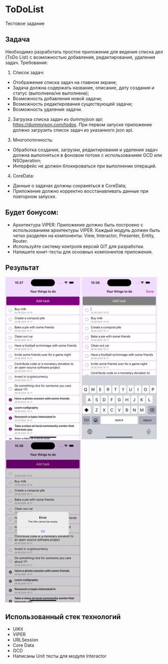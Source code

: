 # ToDoList

Тестовое задание


## Задача

Необходимо разработать простое приложение для ведения списка дел (ToDo List) с возможностью добавления, редактирования, удаления задач.
Требования:
 1. Список задач:
   - Отображение списка задач на главном экране;
   - Задача должна содержать название, описание, дату создания и статус (выполнена/не выполнена);
   - Возможность добавления новой задачи;
   - Возможность редактирования существующей задачи;
   - Возможность удаления задачи.
2. Загрузка списка задач из dummyjson api: https://dummyjson.com/todos. При первом запуске приложение должно загрузить список задач из указанного json api.  
 
3. Многопоточность:
- Обработка создания, загрузки, редактирования и удаления задач должна выполняться в фоновом потоке с использованием GCD или NSOperation;
- Интерфейс не должен блокироваться при выполнении операций.

4. CoreData:
- Данные о задачах должны сохраняться в CoreData;
- Приложение должно корректно восстанавливать данные при повторном запуске.


## Будет бонусом:

+ Архитектура VIPER: Приложение должно быть построено с использованием архитектуры VIPER. Каждый модуль должен быть четко разделен на компоненты: View, Interactor, Presenter, Entity, Router.
+ Используйте систему контроля версий GIT для разработки.
+ Напишите юнит-тесты для основных компонентов приложения.


## Результат

<img src="https://github.com/KamBik1/ToDoList/blob/main/Screenshots/Screenshot1.png" alt="Screenshot1" width="236" height="510"> <img src="https://github.com/KamBik1/ToDoList/blob/main/Screenshots/Screenshot2.png" alt="Screenshot2" width="236" height="510"> <img src="https://github.com/KamBik1/ToDoList/blob/main/Screenshots/Screenshot3.png" alt="Screenshot3" width="236" height="510">


## Использованный стек технологий

+ UIKit
+ VIPER
+ URLSession
+ Core Data
+ GCD
+ Написаны Unit тесты для модуля Interactor

